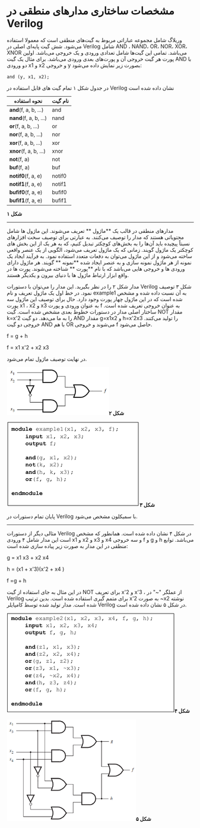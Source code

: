 # مشخصات ساختاری مدارهای منطقی در Verilog

وریلاگ شامل مجموعه عباراتی مربوط به گیت‌های منطقی است که معمولا استفاده می‌شود. شش گیت پایه‌ای اصلی در Verilog شامل AND ، NAND، OR، NOR، XOR، XNOR می‌باشد. تمامی این گیت‌ها شامل تعدادی ورودی و  یک خروجی می‌باشد. اولین پورت هر گیت خروجی آن و پورت‌های بعدی ورودی می‌باشد. برای مثال یک گیت AND با دو ورودی x1 و x2 و خروجی y بصورت زیر نمایش داده می‌شود:

```
and (y, x1, x2);
```

در جدول شکل ۱ تمام گیت های قابل استفاده در Verilog نشان داده شده است

| **نحوه استفاده** | **نام گیت** |
| --- | --- |
| **and**\(f, a, b, ...\) | and |
| **nand**\(f, a, b, ...\) | nand |
| **or**\(f, a, b, ...\) | or |
| **nor**\(f, a, b, ...\) | nor |
| **xor**\(f, a, b, ...\) | xor |
| **xnor**\(f, a, b, ...\) | xnor |
| **not**\(f, a\) | not |
| **buf**\(f, a\) | buf |
| **notif0**\(f, a, e\) | notif0 |
| **notif1**\(f, a, e\) | notif1 |
| **bufif0**\(f, a, e\) | bufif0 |
| **bufif1**\(f, a, e\) | bufif1 |

**شکل ۱**

---

مدارهای منطقی در قالب یک **ماژول ** تعریف می‌شوند. این ماژول ها شامل محتویاتی هستند که مدار را توصیف می‌کنند. به عبارتی برای توصیف سخت افزارهای نسبتاً پیچیده باید آن‌ها را به بخش‌های کوچکتر تبدیل کنیم، که به هر یک از این بخش های کوچکتر یک ماژول گویند. زمانی که یک ماژول تعریف می‌شود، الگویی از یک عنصر واقعی ساخته می‌شود و از این ماژول می‌توان به دفعات متعدد استفاده نمود. به فرآیند ایجاد یک نمونه از هر ماژول نمونه سازی و به عنصر ایجاد شده **نمونه ** گویند. هر ماژول دارای ورودی ها و خروجی هایی می‌باشد که با نام **پورت ** شناخته می‌شوند. پورت ها در واقع ابزار ارتباط ماژول ها با دنیای بیرون و یکدیگر هستند.

مدار شکل ۲ را در نظر بگیرید. این مدار را می‌توان با دستورات Verilog شکل ۳ توصیف نمود. در خط اول یک ماژول تعریف و نام example1 به آن نسبت داده شده و مشخص شده است که در این ماژول چهار پورت وجود دارد. حال برای توصیف این ماژول سه پورت x1 ، x2 و x3 به عنوان ورودی و پورت f به عنوان خروجی تعریف شده است. ساختار اصلی مدار در دستورات خطوط بعدی مشخص شده است. گیت NOT مقدار k=x'2 را به ما می‌دهد. دو گیت AND مقدار g=x1x2 و h=x'2x3 را تولید می‌کنند. خروجی دو گیت AND با هم OR می‌شوند و خروجی f حاصل می‌شود.

f = g + h

f = x1 x'2 + x2 x3

در نهایت توصیف ماژول تمام می‌شود.

![](/assets/pic02.png)**شکل ۲**

![](/assets/pic03.png)**شکل ۳**

پایان تمام دستورات در Verilog با سمیکلون مشخص می‌شود.

---

مثالی دیگر از دستورات Verilog در شکل ۴ نشان داده شده است. همانطور که مشخص است این مدار شامل ۴ ورودی x1 و x2 و x3 و x4 و سه خروجی f و g و h می‌باشد. توابع منطقی در این مدار به صورت زیر پیاده سازی شده است:

g = x1 x3 + x2 x4

h = \(x1 + x'3\)\(x'2 + x4 \)

f =g + h

در این مثال به جای استفاده از گیت NOT برای تعریف x'2 و x'3 ، از عملگر "~" در Verilog برای متمم گیری استفاده شده است. بدین ترتیب x'2 به صورت ~x2 نوشته شده است. مدار تولید شده توسط کامپایلر Verilog در شکل ۵ نشان داده شده است.

![](/assets/pic04.png)**شکل ۴**

![](/assets/pic05.png)**شکل ۵**

